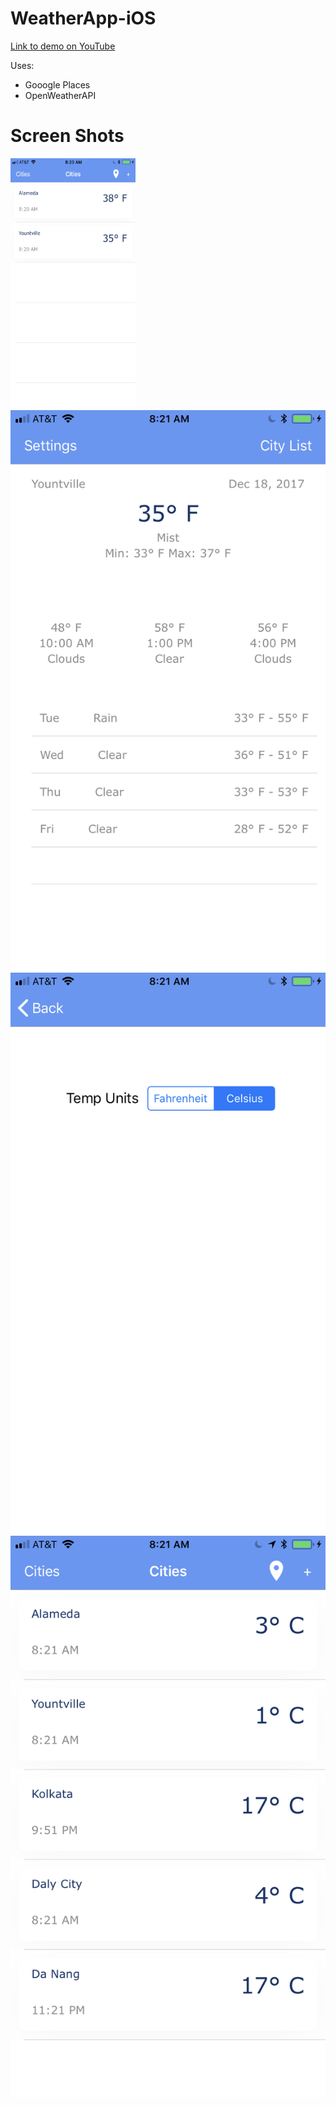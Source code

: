 # WeatherApp-iOS

<a href="https://www.youtube.com/watch?v=yzMpOSmCo-o&t=10s">Link to demo on YouTube</a>


<p>Uses: </p>

<ul>
<li>Gooogle Places</li>
<li>OpenWeatherAPI</li>
</ul>



<h1> Screen Shots </h1>

<div style="display: inline-block;">

<img height="400" width="200" src="screenshots/1.PNG">
<img src="screenshots/2.PNG">

<img src="screenshots/3.PNG">

<img src="screenshots/4.PNG">


</div>


 
